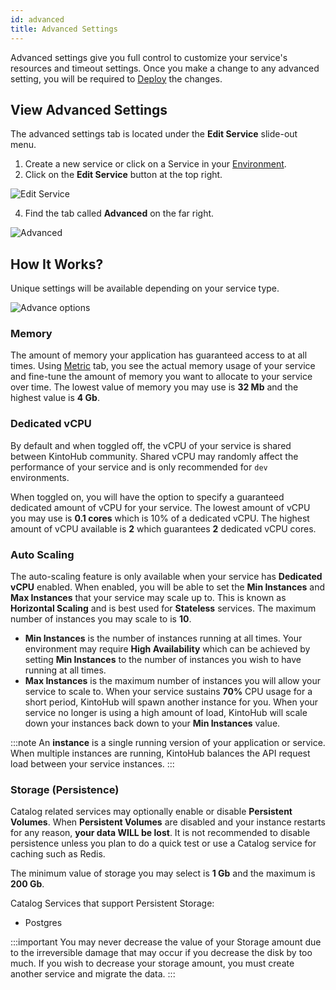 ```yaml
---
id: advanced
title: Advanced Settings
---
```


Advanced settings give you full control to customize your service's resources and timeout settings.
Once you make a change to any advanced setting, you will be required to [Deploy](features-deploy.md) the changes.

## View Advanced Settings

The advanced settings tab is located under the **Edit Service** slide-out menu.

1. Create a new service or click on a Service in your [Environment](features-environment.md).
2. Click on the **Edit Service** button at the top right.

![Edit Service](/img/features/edit-service.png)

4. Find the tab called **Advanced** on the far right.

![Advanced](/img/features/advanced-tab.png)

## How It Works?

Unique settings will be available depending on your service type.

![Advance options](/img/features/advance-options.png)

### Memory

The amount of memory your application has guaranteed access to at all times.
Using [Metric](features-metrics.md) tab, you see the actual memory usage of your service and fine-tune the amount of memory you want to allocate to your service over time.
The lowest value of memory you may use is **32 Mb** and the highest value is **4 Gb**.

### Dedicated vCPU

By default and when toggled off, the vCPU of your service is shared between KintoHub community.
Shared vCPU may randomly affect the performance of your service and is only recommended for `dev` environments.

When toggled on, you will have the option to specify a guaranteed dedicated amount of vCPU for your service.
The lowest amount of vCPU you may use is **0.1 cores** which is 10% of a dedicated vCPU.
The highest amount of vCPU available is **2** which guarantees **2** dedicated vCPU cores.

### Auto Scaling

The auto-scaling feature is only available when your service has **Dedicated vCPU** enabled.
When enabled, you will be able to set the **Min Instances** and **Max Instances** that your service may scale up to.
This is known as **Horizontal Scaling** and is best used for **Stateless** services.
The maximum number of instances you may scale to is **10**.

- **Min Instances** is the number of instances running at all times. Your environment may require **High Availability** which can be achieved by setting **Min Instances** to the number of instances you wish to have running at all times.
- **Max Instances** is the maximum number of instances you will allow your service to scale to. When your service sustains **70%** CPU usage for a short period, KintoHub will spawn another instance for you. When your service no longer is using a high amount of load, KintoHub will scale down your instances back down to your **Min Instances** value.

:::note
An **instance** is a single running version of your application or service. When multiple instances are running, KintoHub balances the API request load between your service instances.
:::

### Storage (Persistence)

Catalog related services may optionally enable or disable **Persistent Volumes**. When **Persistent Volumes** are disabled and your instance restarts for any reason, **your data WILL be lost**.
It is not recommended to disable persistence unless you plan to do a quick test or use a Catalog service for caching such as Redis.

The minimum value of storage you may select is **1 Gb** and the maximum is **200 Gb**.

Catalog Services that support Persistent Storage:

- Postgres

:::important
You may never decrease the value of your Storage amount due to the irreversible damage that may occur if you decrease the disk by too much.
If you wish to decrease your storage amount, you must create another service and migrate the data.
:::
